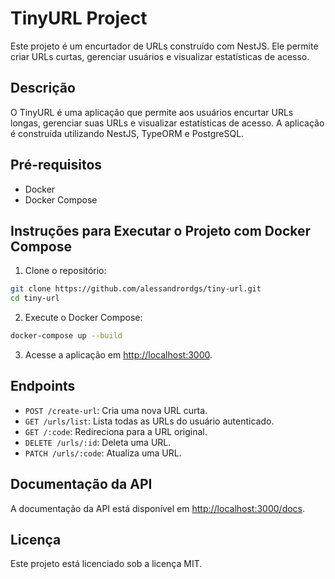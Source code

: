 # TinyURL Project

Este projeto é um encurtador de URLs construído com NestJS. Ele permite criar URLs curtas, gerenciar usuários e visualizar estatísticas de acesso.

## Descrição

O TinyURL é uma aplicação que permite aos usuários encurtar URLs longas, gerenciar suas URLs e visualizar estatísticas de acesso. A aplicação é construída utilizando NestJS, TypeORM e PostgreSQL.

## Pré-requisitos

- Docker
- Docker Compose

## Instruções para Executar o Projeto com Docker Compose

1. Clone o repositório:

```sh
git clone https://github.com/alessandrordgs/tiny-url.git
cd tiny-url
```

2. Execute o Docker Compose:

```sh
docker-compose up --build
```

3. Acesse a aplicação em [http://localhost:3000](http://localhost:3000).

## Endpoints

- `POST /create-url`: Cria uma nova URL curta.
- `GET /urls/list`: Lista todas as URLs do usuário autenticado.
- `GET /:code`: Redireciona para a URL original.
- `DELETE /urls/:id`: Deleta uma URL.
- `PATCH /urls/:code`: Atualiza uma URL.

## Documentação da API

A documentação da API está disponível em [http://localhost:3000/docs](http://localhost:3000/docs).

## Licença

Este projeto está licenciado sob a licença MIT.
